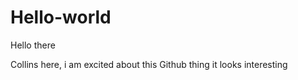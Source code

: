 # Hello-world

Hello there

Collins here, i am excited about this Github thing
it looks interesting
